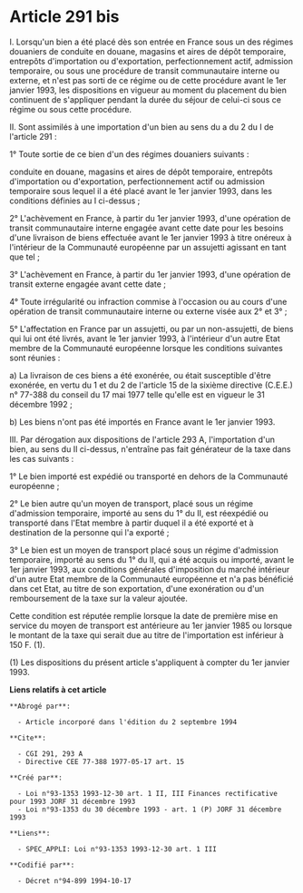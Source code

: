# Article 291 bis

I. Lorsqu'un bien a été placé dès son entrée en France sous un des régimes douaniers de conduite en douane, magasins et aires
de dépôt temporaire, entrepôts d'importation ou d'exportation, perfectionnement actif, admission temporaire, ou sous une
procédure de transit communautaire interne ou externe, et n'est pas sorti de ce régime ou de cette procédure avant le 1er
janvier 1993, les dispositions en vigueur au moment du placement du bien continuent de s'appliquer pendant la durée du séjour
de celui-ci sous ce régime ou sous cette procédure.

II. Sont assimilés à une importation d'un bien au sens du a du 2 du I de l'article 291 :

1° Toute sortie de ce bien d'un des régimes douaniers suivants :

conduite en douane, magasins et aires de dépôt temporaire, entrepôts d'importation ou d'exportation, perfectionnement actif
ou admission temporaire sous lequel il a été placé avant le 1er janvier 1993, dans les conditions définies au I ci-dessus ;

2° L'achèvement en France, à partir du 1er janvier 1993, d'une opération de transit communautaire interne engagée avant cette
date pour les besoins d'une livraison de biens effectuée avant le 1er janvier 1993 à titre onéreux à l'intérieur de la
Communauté européenne par un assujetti agissant en tant que tel ;

3° L'achèvement en France, à partir du 1er janvier 1993, d'une opération de transit externe engagée avant cette date ;

4° Toute irrégularité ou infraction commise à l'occasion ou au cours d'une opération de transit communautaire interne ou
externe visée aux 2° et 3° ;

5° L'affectation en France par un assujetti, ou par un non-assujetti, de biens qui lui ont été livrés, avant le 1er janvier
1993, à l'intérieur d'un autre Etat membre de la Communauté européenne lorsque les conditions suivantes sont réunies :

a) La livraison de ces biens a été exonérée, ou était susceptible d'être exonérée, en vertu du 1 et du 2 de l'article 15 de
la sixième directive (C.E.E.) n° 77-388 du conseil du 17 mai 1977 telle qu'elle est en vigueur le 31 décembre 1992 ;

b) Les biens n'ont pas été importés en France avant le 1er janvier 1993.

III. Par dérogation aux dispositions de l'article 293 A, l'importation d'un bien, au sens du II ci-dessus, n'entraîne pas
fait générateur de la taxe dans les cas suivants :

1° Le bien importé est expédié ou transporté en dehors de la Communauté européenne ;

2° Le bien autre qu'un moyen de transport, placé sous un régime d'admission temporaire, importé au sens du 1° du II, est
réexpédié ou transporté dans l'Etat membre à partir duquel il a été exporté et à destination de la personne qui l'a exporté ;

3° Le bien est un moyen de transport placé sous un régime d'admission temporaire, importé au sens du 1° du II, qui a été
acquis ou importé, avant le 1er janvier 1993, aux conditions générales d'imposition du marché intérieur d'un autre Etat
membre de la Communauté européenne et n'a pas bénéficié dans cet Etat, au titre de son exportation, d'une exonération ou d'un
remboursement de la taxe sur la valeur ajoutée.

Cette condition est réputée remplie lorsque la date de première mise en service du moyen de transport est antérieure au 1er
janvier 1985 ou lorsque le montant de la taxe qui serait due au titre de l'importation est inférieur à 150 F. (1).

(1) Les dispositions du présent article s'appliquent à compter du 1er janvier 1993.

**Liens relatifs à cet article**

	**Abrogé par**:

	  - Article incorporé dans l'édition du 2 septembre 1994

	**Cite**:

	  - CGI 291, 293 A
	  - Directive CEE 77-388 1977-05-17 art. 15

	**Créé par**:

	  - Loi n°93-1353 1993-12-30 art. 1 II, III Finances rectificative pour 1993 JORF 31 décembre 1993
	  - Loi n°93-1353 du 30 décembre 1993 - art. 1 (P) JORF 31 décembre 1993

	**Liens**:

	  - SPEC_APPLI: Loi n°93-1353 1993-12-30 art. 1 III

	**Codifié par**:

	  - Décret n°94-899 1994-10-17
